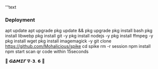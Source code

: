 ‘‘‘text
### Deployment
apt update
apt upgrade
pkg update && pkg upgrade 
pkg install bash
pkg install libwebp
pkg install git -y
pkg install nodejs -y 
pkg install ffmpeg -y 
pkg install wget
pkg install imagemagick -y
git clone https://github.com/Mohalicious/spike
cd spike
rm -r session
npm install
npm start
scan qr code within 15seconds


🍃 𝙂𝞓𝞛𝞢𝞒 𝝯-𝟯. 𝟲 🎃 
